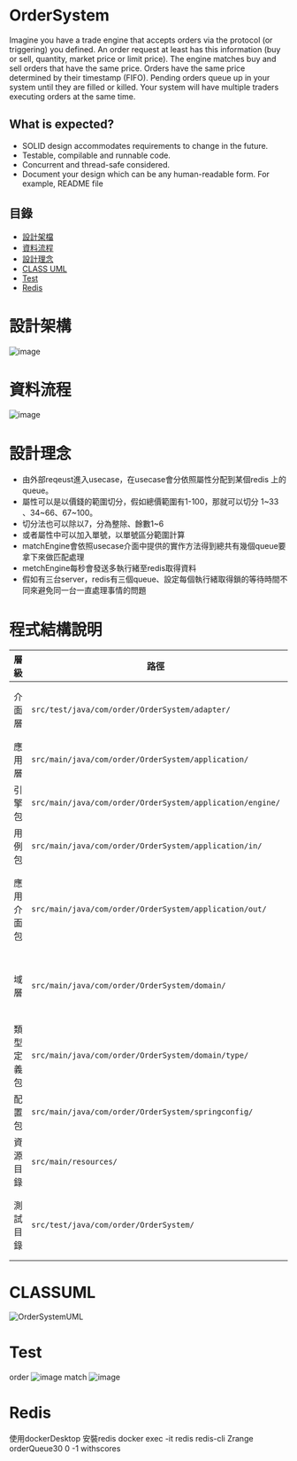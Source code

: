 # OrderSystem

Imagine you have a trade engine that accepts orders via the protocol (or triggering) 
you defined. An order request at least has this information (buy or sell, quantity, 
market price or limit price).
The engine matches buy and sell orders that have the same price. Orders have the 
same price determined by their timestamp (FIFO). Pending orders queue up in your 
system until they are filled or killed. Your system will have multiple traders executing 
orders at the same time.
## What is expected?
- SOLID design accommodates requirements to change in the future.
- Testable, compilable and runnable code.
- Concurrent and thread-safe considered.
- Document your design which can be any human-readable form. For example, 
README file

## 目錄

- [設計架檔](#設計架構)
- [資料流程](#資料流程)
- [設計理念](#設計理念)
- [CLASS UML](#CLASSUML)
- [Test](#Test)
- [Redis](#Redis)

# 設計架構
![image](https://github.com/alar2000kimo5/OrderSystem/assets/79575202/13980d42-0cf0-4f69-b9fe-e1d742d0ac3a)

# 資料流程
![image](https://github.com/alar2000kimo5/OrderSystem/assets/79575202/e1eb4c2a-16ed-4a9c-b84c-113f673b8e2a)

# 設計理念
- 由外部reqeust進入usecase，在usecase會分依照屬性分配到某個redis 上的queue。
- 屬性可以是以價錢的範圍切分，假如總價範圍有1-100，那就可以切分 1~33 、34~66、67~100。
- 切分法也可以除以7，分為整除、餘數1~6
- 或者屬性中可以加入單號，以單號區分範圍計算
- matchEngine會依照usecase介面中提供的實作方法得到總共有幾個queue要拿下來做匹配處理
- metchEngine每秒會發送多執行緒至redis取得資料
- 假如有三台server，redis有三個queue、設定每個執行緒取得鎖的等待時間不同來避免同一台一直處理事情的問題

# 程式結構說明

| 層級            | 路徑                                                        | 功能描述                                                                                                                                                  |
|-----------------|-------------------------------------------------------------|-----------------------------------------------------------------------------------------------------------------------------------------------------------|
| 介面層          | `src/test/java/com/order/OrderSystem/adapter/`              | clean 架構中隔離效果 adapter/in 主要為controller 進行request/response資料轉換，adapter/out 為 application/out 隔離第三方行為實作                         |                                   
| 應用層          | `src/main/java/com/order/OrderSystem/application/`           |應用邏輯，包括訂單匹配引擎、訂單實作用例。                                                                                                             |
| 引擎包          | `src/main/java/com/order/OrderSystem/application/engine/`   | 實作，`OrderMatchEngine.java`，`Order.java`，訂單匹配引擎邏輯和訂單。                                                                                |
| 用例包        | `src/main/java/com/order/OrderSystem/application/in/`          |實作，`OrderUseCase.java` 實現應用用例。                                                                                          |
| 應用介面包          | `src/main/java/com/order/OrderSystem/application/out/`   | 定義，此包內部只有介面提供給應用層使用 `OrderRepository.java`、`RedisLockService.java`、`RedisQueueZSetService.java` 和 `RedisService.java`，處理數據存取和Redis服務。                 |
| 域層            | `src/main/java/com/order/OrderSystem/domain/`               | 定義，包括抽象匹配引擎類 `MatchEngine.java`、應用介面類 `UseCase.java`、訂單抽象類 `BaseOrder.java` 和實現資料類 `OrderMatchEntity.java`。  |                                                      
| 類型定義包      | `src/main/java/com/order/OrderSystem/domain/type/`          | 定義 `InComeType.java` 和 `PriceType.java`，定義買賣、市價或限價類。                                                                                               |
| 配置包          | `src/main/java/com/order/OrderSystem/springconfig/`         | 實作 `RedisConfig.java`，配置 Spring 和 Redis 的相關設置。                                                                                               |
| 資源目錄        | `src/main/resources/`                                       | `application.properties`，應用程序的配置文件。                                                                                                      |
| 測試目錄        | `src/test/java/com/order/OrderSystem/`                      | 實作測試代碼，如 `BaseOrderSystemApplicationTests.java`，`RedisLockServiceImplTest.java`，`RedisQueueZSetServiceImplTest.java`，`OrderMatchEngineTest.java`。 |


# CLASSUML
![OrderSystemUML](https://github.com/alar2000kimo5/OrderSystem/assets/79575202/c84e5212-a186-49cb-8a68-eac03025bdae)

# Test
order
![image](https://github.com/alar2000kimo5/OrderSystem/assets/79575202/f92a5ad3-2338-44ab-bdea-e6c48bb7cce0)
match
![image](https://github.com/alar2000kimo5/OrderSystem/assets/79575202/f23a8217-4448-48fd-b08b-381fe3dac2e8)


# Redis
使用dockerDesktop 安裝redis
docker exec -it redis redis-cli
Zrange orderQueue30 0 -1 withscores







